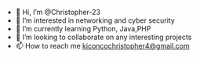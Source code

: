 - 👋 Hi, I’m @Christopher-23
- 👀 I’m interested in networking and cyber security
- 🌱 I’m currently learning Python, Java,PHP 
- 💞️ I’m looking to collaborate on any interesting projects
- 📫 How to reach me kiconcochristopher4@gmail.com

<!---
Christopher-23/Christopher-23 is a ✨ special ✨ repository because its `README.md` (this file) appears on your GitHub profile.
You can click the Preview link to take a look at your changes.
--->
